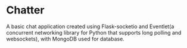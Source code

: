 # Chatter
A basic chat application created using Flask-socketio and Eventlet(a concurrent networking library for Python that supports long polling and websockets), with MongoDB used for database.
